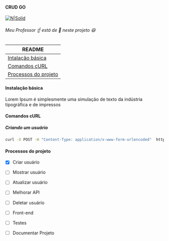 #### CRUD GO
[![N|Solid](http://kspviswa.github.io/assets/images/me_gopher.png)](http://kspviswa.github.io/assets/images/me_gopher.png)
###### Meu Professor ☝️ está de 👀 neste projeto 😆

|README |
| ------ |
| [Intalação básica](#Intalação-básica) |
| [Comandos cURL](#Comandos-cURL) |
| [Processos do projeto](#Processos-do-projeto) |


#### Instalação básica
Lorem Ipsum é simplesmente uma simulação de texto da indústria tipográfica e de impressos

#### Comandos cURL
##### Criando um usuário

```sh
curl -X POST -H "Content-Type: application/x-www-form-urlencoded"  http://localhost:3000/v1/usuarios -d "nome=teste&email=teste@teste.com"
```

#### Processos do projeto

- [x] Criar usuário
- [ ] Mostrar usuário
- [ ] Atualizar usuário
- [ ] Melhorar API
- [ ] Deletar usuário
- [ ] Front-end
- [ ] Testes
- [ ] Documentar Projeto


